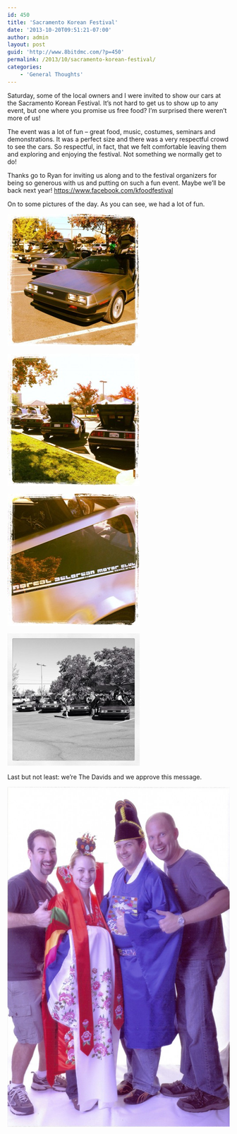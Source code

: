 ```yaml
---
id: 450
title: 'Sacramento Korean Festival'
date: '2013-10-20T09:51:21-07:00'
author: admin
layout: post
guid: 'http://www.8bitdmc.com/?p=450'
permalink: /2013/10/sacramento-korean-festival/
categories:
    - 'General Thoughts'
---
```


Saturday, some of the local owners and I were invited to show our cars at the Sacramento Korean Festival. It’s not hard to get us to show up to any event, but one where you promise us free food? I’m surprised there weren’t more of us!

The event was a lot of fun – great food, music, costumes, seminars and demonstrations. It was a perfect size and there was a very respectful crowd to see the cars. So respectful, in fact, that we felt comfortable leaving them and exploring and enjoying the festival. Not something we normally get to do!

Thanks go to Ryan for inviting us along and to the festival organizers for being so generous with us and putting on such a fun event. Maybe we’ll be back next year! https://www.facebook.com/kfoodfestival

On to some pictures of the day. As you can see, we had a lot of fun.

[![20131020-095045.jpg](assets/images/2013/10/20131020-095045-300x300.jpg)](assets/images/2013/10/20131020-095045.jpg)

[![20131020-095038.jpg](assets/images/2013/10/20131020-095038-300x300.jpg)](assets/images/2013/10/20131020-095038.jpg)

[![20131020-095030.jpg](assets/images/2013/10/20131020-095030-300x300.jpg)](assets/images/2013/10/20131020-095030.jpg)

[![20131020-095022.jpg](assets/images/2013/10/20131020-095022-300x300.jpg)](assets/images/2013/10/20131020-095022.jpg)

Last but not least: we’re The Davids and we approve this message.

[![Korean-DMCGuys](assets/images/2013/10/Korean-DMCGuys-669x1024.jpg)](assets/images/2013/10/Korean-DMCGuys.jpg)